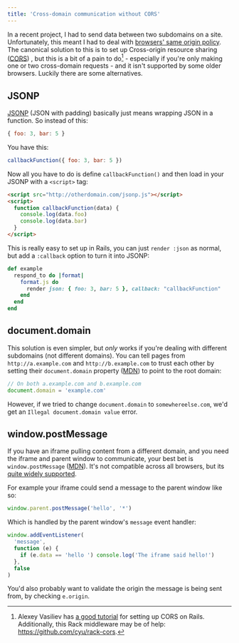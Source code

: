 ```yaml
---
title: 'Cross-domain communication without CORS'
---
```


In a recent project, I had to send data between two subdomains on a site. Unfortunately, this meant I had to deal with [browsers' same origin policy](http://en.wikipedia.org/wiki/Same_origin_policy). The canonical solution to this is to set up Cross-origin resource sharing ([CORS](http://en.wikipedia.org/wiki/Cross-origin_resource_sharing)) , but this is a bit of a pain to do[^1] - especially if you're only making one or two cross-domain requests - and it isn't supported by some older browsers. Luckily there are some alternatives.

<!-- excerpt -->

## JSONP

[JSONP](http://en.wikipedia.org/wiki/JSONP) (JSON with padding) basically just means wrapping JSON in a function. So instead of this:

```javascript
{ foo: 3, bar: 5 }
```

You have this:

```javascript
callbackFunction({ foo: 3, bar: 5 })
```

Now all you have to do is define `callbackFunction()` and then load in your JSONP with a `<script>` tag:

```html
<script src="http://otherdomain.com/jsonp.js"></script>
<script>
  function callbackFunction(data) {
    console.log(data.foo)
    console.log(data.bar)
  }
</script>
```

This is really easy to set up in Rails, you can just `render :json` as normal, but add a `:callback` option to turn it into JSONP:

```ruby
def example
  respond_to do |format|
    format.js do
      render json: { foo: 3, bar: 5 }, callback: "callbackFunction"
    end
  end
end
```

## document.domain

This solution is even simpler, but _only_ works if you're dealing with different subdomains (not different domains). You can tell pages from `http://a.example.com` and `http://b.example.com` to trust each other by setting their `document.domain` property ([MDN](https://developer.mozilla.org/en-US/docs/DOM/document.domain)) to point to the root domain:

```javascript
// On both a.example.com and b.example.com
document.domain = 'example.com'
```

However, if we tried to change `document.domain` to `somewhereelse.com`, we'd get an `Illegal document.domain value` error.

## window.postMessage

If you have an iframe pulling content from a different domain, and you need the iframe and parent window to communicate, your best bet is `window.postMessage` ([MDN](https://developer.mozilla.org/en-US/docs/DOM/window.postMessage)). It's not compatible across all browsers, but its [quite widely supported](http://caniuse.com/x-doc-messaging).

For example your iframe could send a message to the parent window like so:

```javascript
window.parent.postMessage('hello', '*')
```

Which is handled by the parent window's `message` event handler:

```javascript
window.addEventListener(
  'message',
  function (e) {
    if (e.data == 'hello ') console.log('The iframe said hello!')
  },
  false
)
```

You'd also probably want to validate the origin the message is being sent from, by checking `e.origin`.

[^1]: Alexey Vasiliev has [a good tutorial](https://leopard.in.ua/2012/07/08/using-cors-with-rails) for setting up CORS on Rails. Additionally, this Rack middleware may be of help: <https://github.com/cyu/rack-cors>.
